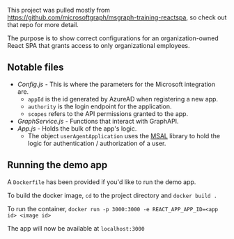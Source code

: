 This project was pulled mostly from https://github.com/microsoftgraph/msgraph-training-reactspa, so check out that repo for more detail.

The purpose is to show correct configurations for an organization-owned React SPA that grants access to only organizational employees.

## Notable files

* *Config.js* - This is where the parameters for the Microsoft integration are.
  * `appId` is the id generated by AzureAD when registering a new app.
  * `authority` is the login endpoint for the application.
  * `scopes` refers to the API permissions granted to the app.
* *GraphService.js* - Functions that interact with GraphAPI.
* *App.js* - Holds the bulk of the app's logic. 
  * The object `userAgentApplication` uses the [MSAL](https://github.com/AzureAD/microsoft-authentication-library-for-js) library to hold the logic for authentication / authorization of a user.

## Running the demo app

A `Dockerfile` has been provided if you'd like to run the demo app.

To build the docker image, `cd` to the project directory and `docker build .`

To run the container, `docker run -p 3000:3000 -e REACT_APP_APP_ID=<app id> <image id>`

The app will now be available at `localhost:3000`
